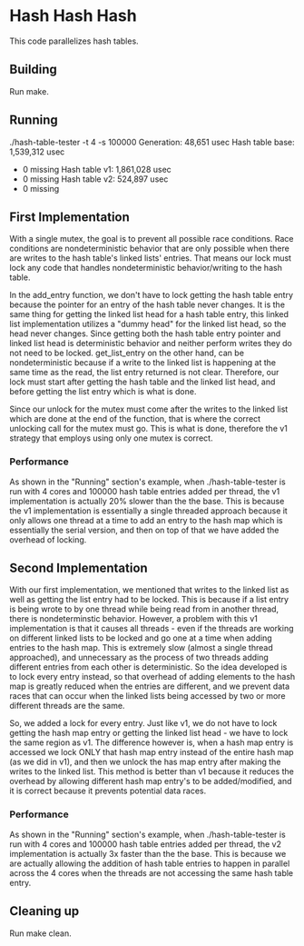 # Hash Hash Hash

This code parallelizes hash tables.

## Building

Run make.

## Running

./hash-table-tester -t 4 -s 100000
Generation: 48,651 usec
Hash table base: 1,539,312 usec
  - 0 missing
Hash table v1: 1,861,028 usec
  - 0 missing
Hash table v2: 524,897 usec
  - 0 missing


## First Implementation

With a single mutex, the goal is to prevent all possible race conditions. Race 
conditions are nondeterministic behavior that are only possible when there are 
writes to the hash table's linked lists' entries. That means our lock must lock 
any code that handles nondeterministic behavior/writing to the hash table. 

In the add_entry function, we don't have to lock getting the hash table entry because 
the pointer for an entry of the hash table never changes. It is the same thing for 
getting the linked list head for a hash table entry, this linked list 
implementation utilizes a "dummy head" for the linked list head, so the head never 
changes. Since getting both the hash table entry pointer and linked list head is 
deterministic behavior and neither perform writes they do not need to be locked. 
get_list_entry on the other hand, can be nondeterministic because if a write to the 
linked list is happening at the same time as the read, the list entry returned is not 
clear. Therefore, our lock must start after getting the hash table and the linked 
list head, and before getting the list entry which is what is done.

Since our unlock for the mutex must come after the writes to the linked list which are 
done at the end of the function, that is where the correct unlocking call for the mutex 
must go. This is what is done, therefore the v1 strategy that employs using only one 
mutex is correct.

### Performance

As shown in the "Running" section's example, when ./hash-table-tester is run with 4 
cores and 100000 hash table entries added per thread, the v1 implementation is actually 
20% slower than the the base. This is because the v1 implementation is essentially a single 
threaded approach because it only allows one thread at a time to add an entry to the 
hash map which is essentially the serial version, and then on top of that we have added 
the overhead of locking.

## Second Implementation

With our first implementation, we mentioned that writes to the linked list as well 
as getting the list entry had to be locked. This is because if a list entry is being 
wrote to by one thread while being read from in another thread, there is 
nondeterminstic behavior. However, a problem with this v1 implementation is that
it causes all threads - even if the threads are working on different linked lists
to be locked and go one at a time when adding entries to the hash map. This is 
extremely slow (almost a single thread approached), and unnecessary as the process 
of two threads adding different entries from each other is deterministic.
So the idea developed is to lock every entry instead, so that overhead of 
adding elements to the hash map is greatly reduced when the entries are different, 
and we prevent data races that can occur when the linked lists being accessed by 
two or more different threads are the same.

So, we added a lock for every entry. Just like v1, we do not have to lock getting 
the hash map entry or getting the linked list head - we have to lock the same region 
as v1. The difference however is, when a hash map entry is accessed we lock ONLY that 
hash map entry instead of the entire hash map (as we did in v1), and then we unlock 
the has map entry after making the writes to the linked list. This method is better than 
v1 because it reduces the overhead by allowing different hash map entry's to be added/modified, 
and it is correct because it prevents potential data races.

### Performance

As shown in the "Running" section's example, when ./hash-table-tester is run with 4 
cores and 100000 hash table entries added per thread, the v2 implementation is actually 
3x faster than the the base. This is because we are actually allowing the addition of hash 
table entries to happen in parallel across the 4 cores when the threads are not accessing the 
same hash table entry.


## Cleaning up

Run make clean.
